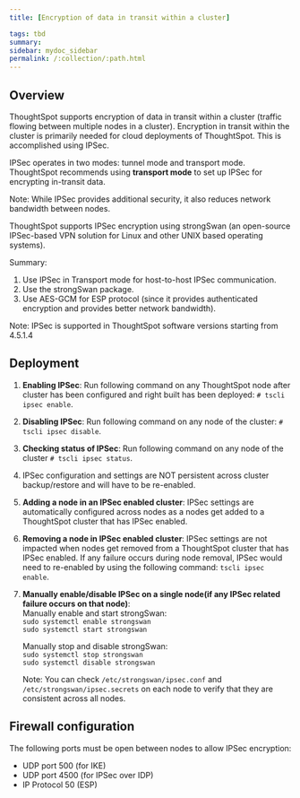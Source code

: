 ```yaml
---
title: [Encryption of data in transit within a cluster]

tags: tbd
summary:
sidebar: mydoc_sidebar
permalink: /:collection/:path.html
---  
```

## Overview

ThoughtSpot supports encryption of data in transit within a cluster (traffic flowing between multiple nodes in a cluster). Encryption in transit within the cluster is primarily needed for cloud deployments of ThoughtSpot. This is accomplished using IPSec.

IPSec operates in two modes: tunnel mode and transport mode. ThoughtSpot recommends using **transport mode** to set up IPSec for encrypting in-transit data.

Note: While IPSec provides additional security, it also reduces network bandwidth between nodes.

ThoughtSpot supports IPSec encryption using strongSwan (an open-source IPSec-based VPN solution for Linux and other UNIX based operating systems).

Summary:
1.  Use IPSec in Transport mode for host-to-host IPSec communication.
2.  Use the strongSwan package.
3.  Use AES-GCM for ESP protocol (since it provides authenticated encryption and provides better network bandwidth).

Note: IPSec is supported in ThoughtSpot software versions starting from 4.5.1.4

## Deployment

1.  **Enabling IPSec**: Run following command on any ThoughtSpot node after cluster has been configured and right built has been deployed:
`# tscli ipsec enable`.
2.  **Disabling IPSec**: Run following command on any node of the cluster:
`# tscli ipsec disable`.
3.  **Checking status of IPSec**: Run following command on any node of the cluster
`# tscli ipsec status`.
4.  IPSec configuration and settings are NOT persistent across cluster backup/restore and will have to be re-enabled.
5.  **Adding a node in an IPSec enabled cluster**: IPSec settings are automatically configured across nodes as a nodes get added to a ThoughtSpot cluster that has IPSec enabled.
6.  **Removing a node in IPSec enabled cluster**: IPSec settings are not impacted when nodes get removed from a ThoughtSpot cluster that has IPSec enabled. If any failure occurs during node removal, IPSec would need to re-enabled by using the following command:
`tscli ipsec enable`.
7.  **Manually enable/disable IPSec on a single node(if any IPSec related failure occurs on that node)**: <BR>
    Manually enable and start strongSwan: <BR>
        `sudo systemctl enable strongswan` <BR>
        `sudo systemctl start strongswan`

    Manually stop and disable strongSwan: <BR>
        `sudo systemctl stop strongswan` <BR>
        `sudo systemctl disable strongswan`

    Note: You can check  `/etc/strongswan/ipsec.conf` and `/etc/strongswan/ipsec.secrets` on each node to verify that they are consistent across all nodes.

## Firewall configuration
The following ports must be open between nodes to allow IPSec encryption:
  - UDP port 500 (for IKE)
  - UDP port 4500 (for IPSec over IDP)
  - IP Protocol 50 (ESP)
